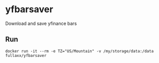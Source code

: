 # yfbarsaver
Download and save yfinance bars

## Run
```
docker run -it --rm -e TZ="US/Mountain" -v /my/storage/data:/data fullaxx/yfbarsaver
```
